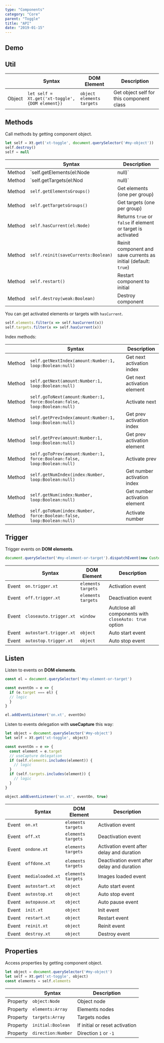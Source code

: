 ```yaml
---
type: "Components"
category: "Core"
parent: "Toggle"
title: "API"
date: "2019-01-15"
---
```


## Demo

<demo>
  <div class="gatsby_demo_item toggle" data-iframe="iframe/components/core/toggle/events-methods">
  </div>
</demo>

## Util

<div class="table-scroll">

|                         | Syntax                                    | DOM Element                    | Description                   |
| ----------------------- | ----------------------------------------- | ----------------------------- | ----------------------------- |
| Object                   | `let self = Xt.get('xt-toggle', {DOM element})`       | `object` `elements` `targets` | Get object self for this component class             |

</div>

## Methods

Call methods by getting component object.

```js
let self = Xt.get('xt-toggle', document.querySelector('#my-object'))
self.destroy()
self = null
```

<div class="table-scroll">

|                         | Syntax                                    | Description                   |
| ----------------------- | ----------------------------------------- | ----------------------------- |
| Method                  | `self.getElements(el:Node|null)`                          | Get all elements or all elements from element or target             |
| Method                  | `self.getTargets(el:Nod|null)`                          | Get all targets from or all targets from element or target             |
| Method                  | `self.getElementsGroups()`                          | Get elements (one per group)             |
| Method                  | `self.getTargetsGroups()`                          | Get targets (one per group)             |
| Method                  | `self.hasCurrent(el:Node)`                          | Returns `true` or `false` if element or target is activated             |
| Method                  | `self.reinit(saveCurrents:Boolean)`       | Reinit component and save currents as initial (default: `true`)             |
| Method                  | `self.restart()`                          | Restart component to initial             |
| Method                  | `self.destroy(weak:Boolean)`              | Destroy component            |

</div>

You can get activated elements or targets with `hasCurrent`.

```js
self.elements.filter(x => self.hasCurrent(x))
self.targets.filter(x => self.hasCurrent(x))
```

Index methods:

<div class="table-scroll">

|                         | Syntax                                    | Description                   |
| ----------------------- | ----------------------------------------- | ----------------------------- |
| Method                  | `self.getNextIndex(amount:Number:1, loop:Boolean:null)`                          | Get next activation index             |
| Method                  | `self.getNext(amount:Number:1, loop:Boolean:null)`                          | Get next activation element             |
| Method                  | `self.goToNext(amount:Number:1, force:Boolean:false, loop:Boolean:null)`                          | Activate next             |
| Method                  | `self.getPrevIndex(amount:Number:1, loop:Boolean:null)`                          | Get prev activation index             |
| Method                  | `self.getPrev(amount:Number:1, loop:Boolean:null)`                          | Get prev activation element             |
| Method                  | `self.goToPrev(amount:Number:1, force:Boolean:false, loop:Boolean:null)`                          | Activate prev             |
| Method                  | `self.getNumIndex(index:Number, loop:Boolean:null)`                          | Get number activation index             |
| Method                  | `self.getNum(index:Number, loop:Boolean:null)`                          | Get number activation element             |
| Method                  | `self.goToNum(index:Number, force:Boolean:false, loop:Boolean:null)`                          | Activate number             |

</div>

## Trigger

Trigger events on **DOM elements**.

```js
document.querySelector('#my-element-or-target').dispatchEvent(new CustomEvent('on.trigger.xt'))
```

<div class="table-scroll">

|                         | Syntax                                    | DOM Element                    | Description                   |
| ----------------------- | ----------------------------------------- | ----------------------------- | ----------------------------- |
| Event                   | `on.trigger.xt`       | `elements` `targets` | Activation event             |
| Event                   | `off.trigger.xt`      | `elements` `targets` | Deactivation event            |
| Event                   | `closeauto.trigger.xt`           | `window` | Autclose all components with `closeAuto: true` option             |
| Event                   | `autostart.trigger.xt`           | `object` | Auto start event             |
| Event                   | `autostop.trigger.xt`           | `object` | Auto stop event             |

</div>

## Listen

Listen to events on **DOM elements**.

```js
const el = document.querySelector('#my-element-or-target')

const eventOn = e => {
  if (e.target === el) {
  // logic
  }
}

el.addEventListener('on.xt', eventOn)
```

Listen to events delegation with **useCapture** this way:

```js
let object = document.querySelector('#my-object')
let self = Xt.get('xt-toggle', object)

const eventOn = e => {
  const element = e.target
  // useCapture delegation
  if (self.elements.includes(element)) {
    // logic
  }
  if (self.targets.includes(element)) {
    // logic
  }
}

object.addEventListener('on.xt', eventOn, true)
```

<div class="table-scroll">

|                         | Syntax                                    | DOM Element                    | Description                   |
| ----------------------- | ----------------------------------------- | ----------------------------- | ----------------------------- |
| Event                   | `on.xt`       | `elements` `targets` | Activation event             |
| Event                   | `off.xt`      | `elements` `targets` | Deactivation event            |
| Event                   | `ondone.xt`           | `elements` `targets` | Activation event after delay and duration             |
| Event                   | `offdone.xt`           | `elements` `targets` | Deactivation event after delay and duration             |
| Event                   | `medialoaded.xt`           | `elements` `targets` | Images loaded event            |
| Event                   | `autostart.xt`           | `object` | Auto start event             |
| Event                   | `autostop.xt`           | `object` | Auto stop event             |
| Event                   | `autopause.xt`           | `object` | Auto pause event             |
| Event                   | `init.xt`           | `object` | Init event             |
| Event                   | `restart.xt`           | `object` | Restart event             |
| Event                   | `reinit.xt`           | `object` | Reinit event             |
| Event                   | `destroy.xt`           | `object` | Destroy event             |

</div>

## Properties

Access properties by getting component object.

```js
let object = document.querySelector('#my-object')
let self = Xt.get('xt-toggle', object)
const elements = self.elements
```

<div class="table-scroll">

|                         | Syntax                                   | Description                   |
| ----------------------- | ---------------------------------------- | ----------------------------- |
| Property                   | `object:Node`       | Object node             |
| Property                   | `elements:Array`       | Elements nodes             |
| Property                   | `targets:Array`       | Targets nodes            |
| Property                  | `initial:Boolean`       | If initial or reset activation            |
| Property                   | `direction:Number`       | Direction `1` or `-1`            |

</div>
